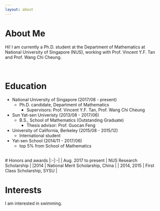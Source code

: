 ```yaml
---
layout: about
---
```


# About Me
Hi! I am currently a Ph.D. student at the Department of Mathematics at National University of Singapore (NUS), working with Prof. Vincent Y.F. Tan and Prof. Wang Chi Cheung.
<!---There is no specific format here. You can fill out the form you want.  
For example, you might want to write a brief introduction about your self, experience, interests, publications, and other information.  
I wrote "about me", "career", and "interests" on this page as an example.  
--->

<br/>

# Education
* National University of Singapore (2017/08 - present)
  * Ph.D. candidate, Department of Mathematics
    * Supervisors: Prof. Vincent Y.F. Tan, Prof. Wang Chi Cheung 
* Sun Yat-sen Univeristy (2013/08 - 2017/06)
  * B.S., School of Mathematics (Outstanding Graduate)
    * Thesis advisor: Prof. Guocan Feng
* University of California, Berkeley (2015/08 - 2015/12)
  * International student
* Yat-sen School (2014/11 - 2017/06)
  * top 5% from School of Mathematics

<br/>
# Honors and awards
|:-|:-|
| Aug. 2017 to present	| NUS Research Scholarship |
|2014	                 | National Merit Scholarship, China |
| 2014, 2015	          | First Class Scholarship, SYSU |

<br/>

  
<!---# Career
* Second Company (2012/01 ~ )
  * Web Application Firewall
    * Developed TCP network acceleration module.
    * Developde Application User Interface.
* First Company (2011/01 ~ 2011/12)
  * VPN Development Company
  * Team Leader of VPN Development Div.
<br/>
--->

# Interests
I am interested in swimming.
<!---I am interested in technology trends.  
I'm not afraid to learn languages, but I enjoy using Python.  
I like to automate and reduce annoying things.  
--->
